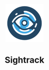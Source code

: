 <div align="center">
    <picture>
      <img alt="" src="./logo.png" height="128">
    </picture>
    <h1 align="center">Sightrack</h1>
</div>

<p align="center">
    <img alt="" src="https://img.shields.io/badge/LICENSE-WTFPL-blueviolet?style=for-the-badge&labelColor=black&link=.%2FLICENSE">
    <img alt="" src="https://img.shields.io/badge/PYTHON-3.9.*-orange?style=for-the-badge&logo=python&labelColor=black&link=.%2FLICENSE">
    <img alt="" src="https://img.shields.io/badge/NODEJS-18.*-green?style=for-the-badge&logo=node.js&labelColor=black&link=.%2FLICENSE">
</p>